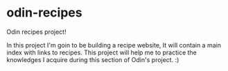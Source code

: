 # odin-recipes
Odin recipes project!

In this project I'm goin to be building a recipe website, It will contain a main index with links to recipes. This project will help me to practice the knowledges I acquire during this section of Odin's project. :)